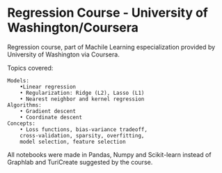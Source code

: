 # Regression Course - University of Washington/Coursera
 Regression course, part of Machile Learning especialization provided by University of Washington via Coursera.

 Topics covered:

    Models:
        •Linear regression
        • Regularization: Ridge (L2), Lasso (L1)
        • Nearest neighbor and kernel regression
    Algorithms:
        • Gradient descent
        • Coordinate descent 
    Concepts:
        • Loss functions, bias-variance tradeoff,
        cross-validation, sparsity, overfitting,
        model selection, feature selection

 All notebooks were made in Pandas, Numpy and Scikit-learn instead of Graphlab and TuriCreate suggested by the course.